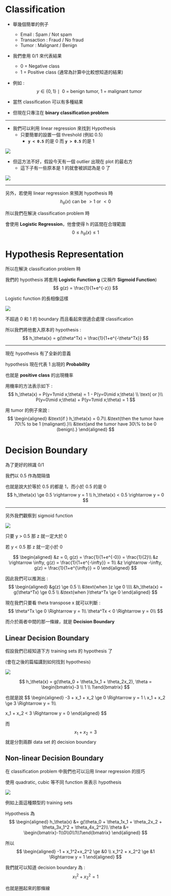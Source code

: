 # Classification
* 舉幾個簡單的例子
  * Email : Spam / Not spam
  * Transaction : Fraud / No fraud
  * Tumor : Malignant / Benign

* 我們會用 0/1 來代表結果
  * 0 = Negative class
  * 1 = Positive class (通常為計算中比較想知道的結果)
* 例如 :
  $$
  y \in \left\{0, 1\right\} \mid \text{ 0 = benign tumor, 1 = malignant tumor}
  $$
* 當然 classification 可以有多種結果
* 但現在只專注在 **binary classification problem**

---

* 我們可以利用 linear regression 來找到 Hypothesis
  * 只要簡單的設置一個 threshold (例如 0.5)
    * **`y < 0.5`** 的是 0 而 **`y > 0.5`** 的是 1
    
![](../.gitbook/assets/machine_learning/week_three/linear_regression_classification.png)

* 但這方法不好，假設今天有一個 outlier 出現在 plot 的最右方
  * 這下子有一些原本是 1 的就會被誤認為是 0 了

![](../.gitbook/assets/machine_learning/week_three/linear_regression_classification_fail.png)

---

另外，若使用 linear regression 來預測 hypothesis 時
$$
h_\theta(x) \text{ can be } > 1 \text{ or } < 0
$$

所以我們在解決 classification problem 時

會使用 **Logistic Regression**，他會使得 h 的區間在合理範圍
$$
0 \le h_\theta(x) \le 1
$$

# Hypothesis Representation
所以在解決 classification problem 時

我們的 hypothesis 將套用 **Logistic Function g** (又稱作 **Sigmoid Function**)
$$
g(z) = \frac{1}{1+e^{-z}}
$$

Logistic function 的長相像這樣

![](../.gitbook/assets/machine_learning/week_three/logistic_function_graph.png)

不超過 0 和 1 的 boundary 而且看起來很適合處理 classification

所以我們將他套入原本的 hypothesis :
$$
h_\theta(x) = g(\theta^Tx) = \frac{1}{1+e^{-\theta^Tx}}
$$

---

現在 hypothesis 有了全新的意義

hypothesis 現在代表 1 出現的 **Probability**

也就是 **positive class** 的出現機率

用機率的方法表示如下 :
$$
h_\theta(x) = P(y=1\mid x;\theta) = 1 - P(y=0\mid x;\theta) \\
\text{ or }\\
P(y=0\mid x;\theta) + P(y=1\mid x;\theta) = 1
$$

用 tumor 的例子來說 :
$$
\begin{aligned}
&\text{if } h_\theta(x) = 0.7\\
&\text{then the tumor have 70\% to be 1 (malignant).}\\
&\text{and the tumor have 30\% to be 0 (benign).}
\end{aligned}
$$


# Decision Boundary
為了更好的辨識 0/1

我們以 0.5 作為間隔值

也就是說大於等於 0.5 的都是 1，而小於 0.5 的是 0
$$
h_\theta(x) \ge 0.5 \rightarrow y = 1 \\
h_\theta(x) < 0.5 \rightarrow y = 0
$$

---

另外我們觀察到 sigmoid function

![](../.gitbook/assets/machine_learning/week_three/sigmoid_function.jpg)

只要 y > 0.5 那 z 就一定大於 0

若 y < 0.5 那 z 就一定小於 0

$$
\begin{aligned}
&z = 0, g(z) = \frac{1}{1+e^{-0}} = \frac{1}{2}\\
&z \rightarrow \infty, g(z) = \frac{1}{1+e^{-\infty}} = 1\\
&z \rightarrow -\infty, g(z) = \frac{1}{1+e^{\infty}} = 0
\end{aligned}
$$


因此我們可以推測出 :
$$
\begin{aligned}
&g(z) \ge 0.5 \\
&\text{when }z \ge 0 \\\\
&h_\theta(x) = g(\theta^Tx) \ge 0.5 \\
&\text{when }\theta^Tx \ge 0
\end{aligned}
$$

現在我們只要看 theta transpose x 就可以判斷 :
$$
\theta^Tx \ge 0 \Rightarrow y = 1\\
\theta^Tx < 0 \Rightarrow y = 0\\
$$

而介於兩者中間的那一條線，就是 **Decision Boundary**


## Linear Decision Boundary

假設我們已經知道下方 training sets 的 hypothesis 了

(會在之後的篇幅講到如何找到 hypothesis)

![](../.gitbook/assets/machine_learning/week_three/decision_boundary_1.png)

$$
h_\theta(x) = g(\theta_0 + \theta_1x_1 + \theta_2x_2),
\theta = \begin{bmatrix}-3 \\ 1 \\ 1\end{bmatrix}
$$

也就是說
$$
\begin{aligned}
-3 + x_1 + x_2 \ge 0 \Rightarrow y = 1 \\
x_1 + x_2 \ge 3 \Rightarrow y = 1\\\\

x_1 + x_2 < 3 \Rightarrow y = 0
\end{aligned}
$$

而
$$
x_1 + x_2 = 3
$$
就是分割兩群 data set 的 decision boundary

## Non-linear Decision Boundary
在 classification problem 中我們也可以沿用 linear regression 的技巧

使用 quadratic, cubic 等不同 function 來表示 hypothesis

![](../.gitbook/assets/machine_learning/week_three/decision_boundary_2.png)

例如上面這種類型的 training sets

Hypothesis 為
$$
\begin{aligned}
h_\theta(x) &= g(\theta_0 + \theta_1x_1 + \theta_2x_2 + \theta_3x_1^2 + \theta_4x_2^2)\\
\theta &= \begin{bmatrix}-1\\0\\0\\1\\1\end{bmatrix}
\end{aligned}
$$

所以
$$
\begin{aligned}
-1 + x_1^2+x_2^2 \ge &0 \\
x_1^2 + x_2^2 \ge &1 \Rightarrow y = 1
\end{aligned}
$$

我們就可以知道 decision boundary 為 :
$$
x_1^2 + x_2^2 = 1
$$

也就是圈起來的那條線